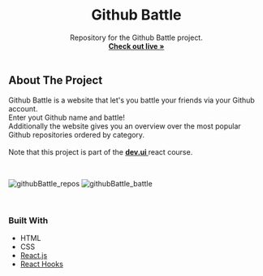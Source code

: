 

<h1 font-family="san-serif"  align="center"> Github Battle</h1>

  <p align="center">
    Repository for the Github Battle project.
    <br />
    <a href="https://koebe1-github-battle.netlify.app/"><strong>Check out live »</strong></a>
    <br />
    <br />
    
  </p>
</div>




<!-- ABOUT THE PROJECT -->
## About The Project

 Github Battle is a website that let's you battle your friends via your Github account.
  <br/>
  Enter yout Github name and battle!
  <br/>
  Additionally the website gives you an overview over the most popular Github repositories ordered by category.
<br/>
<br/>
Note that this project is part of the <a href="https://ui.dev/"><strong> dev.ui </strong></a> react course.
  

<br/>

![githubBattle_repos](https://user-images.githubusercontent.com/64101761/138595689-31d30a56-1ac2-4b44-b19c-505a82b79912.jpg)
![githubBattle_battle](https://user-images.githubusercontent.com/64101761/138595690-1818071e-4e0c-4bd0-8260-8660bb02b1a3.jpg)







<br/>   



### Built With



* HTML
* CSS
* [React.js](https://reactjs.org/)
* [React Hooks](https://reactjs.org/docs/hooks-intro.html)


